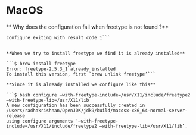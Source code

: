 # MacOS


** Why does the configuration fail when freetype is not found ?**

```configure: error: Could not find freetype!  
configure exiting with result code 1```


**When we try to install freetype we find it is already installed**

```$ brew install freetype
Error: freetype-2.5.3_1 already installed
To install this version, first `brew unlink freetype’```

**Since it is already installed we configure like this**

```$ bash configure –with-freetype-include=/usr/X11/include/freetype2 –with-freetype-lib=/usr/X11/lib
A new configuration has been successfully created in
/Users/radhakrishnan/OpenJDK/jdk9/build/macosx-x86_64-normal-server-release
using configure arguments ‘–with-freetype-include=/usr/X11/include/freetype2 –with-freetype-lib=/usr/X11/lib’.
```